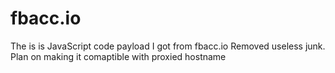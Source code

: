 # fbacc.io

The is is JavaScript code payload I got from fbacc.io
Removed useless junk.
Plan on making it comaptible with proxied hostname
